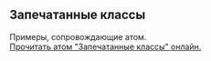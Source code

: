 ## Запечатанные классы

Примеры, сопровождающие атом.  
[Прочитать атом "Запечатанные классы" онлайн.](https://stepik.org/lesson/350621/step/1)